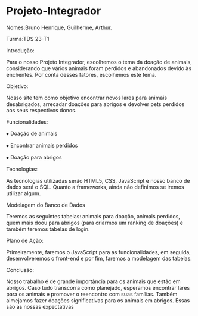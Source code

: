 # Projeto-Integrador

Nomes:Bruno Henrique, Guilherme, Arthur.

Turma:TDS 23-T1

Introdução:

Para o nosso Projeto Integrador, escolhemos o tema da doação de animais, considerando que vários animais foram perdidos e abandonados devido às enchentes.
Por conta desses fatores, escolhemos este tema.

Objetivo:

Nosso site tem como objetivo encontrar novos lares para animais desabrigados, arrecadar doações para abrigos e devolver pets perdidos aos seus respectivos donos.

Funcionalidades:

⦁	Doação de animais

⦁	Encontrar animais perdidos

⦁	Doação para abrigos

Tecnologias:

As tecnologias utilizadas serão HTML5, CSS, JavaScript e nosso banco de dados será o SQL. Quanto a frameworks, ainda não definimos se iremos utilizar algum.

Modelagem do Banco de Dados

Teremos as seguintes tabelas: animais para doação, animais perdidos, quem mais doou para abrigos (para criarmos um ranking de doações) e também teremos tabelas de login.

Plano de Ação:

Primeiramente, faremos o JavaScript para as funcionalidades, em seguida, desenvolveremos o front-end e por fim, faremos a modelagem das tabelas.

Conclusão:

Nosso trabalho é de grande importância para os animais que estão em abrigos. Caso tudo transcorra como planejado, esperamos encontrar lares para os animais e promover o reencontro com suas famílias.
Também almejamos fazer doações significativas para os animais em abrigos. Essas são as nossas expectativas
